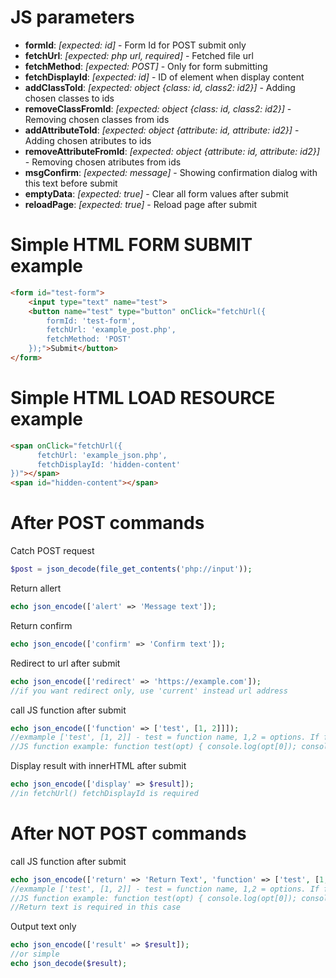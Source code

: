 # JS parameters
- <b>formId</b>: <i>[expected: id]</i> - Form Id for POST submit only
- <b>fetchUrl</b>: <i>[expected: php url, required]</i> - Fetched file url
- <b>fetchMethod</b>: <i>[expected: POST]</i> - Only for form submitting
- <b>fetchDisplayId</b>: <i>[expected: id]</i> - ID of element when display content
- <b>addClassToId</b>: <i>[expected: object {class: id, class2: id2}]</i> - Adding chosen classes to ids
- <b>removeClassFromId</b>: <i>[expected: object {class: id, class2: id2}]</i> - Removing chosen classes from ids
- <b>addAttributeToId</b>: <i>[expected: object {attribute: id, attribute: id2}]</i> - Adding chosen atributes to ids
- <b>removeAttributeFromId</b>: <i>[expected: object {attribute: id, attribute: id2}]</i> - Removing chosen atributes from ids
- <b>msgConfirm</b>: <i>[expected: message]</i> - Showing confirmation dialog with this text before submit
- <b>emptyData</b>: <i>[expected: true]</i> - Clear all form values after submit
- <b>reloadPage</b>: <i>[expected: true]</i> - Reload page after submit

# Simple HTML FORM SUBMIT example
```HTML
<form id="test-form">
	<input type="text" name="test">
	<button name="test" type="button" onClick="fetchUrl({
		formId: 'test-form',
		fetchUrl: 'example_post.php',
		fetchMethod: 'POST'
	});">Submit</button>
</form>
```
# Simple HTML LOAD RESOURCE example
```HTML
<span onClick="fetchUrl({
	  fetchUrl: 'example_json.php',
	  fetchDisplayId: 'hidden-content'
})"></span>
<span id="hidden-content"></span>
```
# After POST commands

Catch POST request
```php
$post = json_decode(file_get_contents('php://input'));
```
Return allert
```php
echo json_encode(['alert' => 'Message text']);
```
Return confirm
```php
echo json_encode(['confirm' => 'Confirm text']);
```
Redirect to url after submit
```php
echo json_encode(['redirect' => 'https://example.com']);
//if you want redirect only, use 'current' instead url address
```
call JS function after submit
```php
echo json_encode(['function' => ['test', [1, 2]]]);
//exmample ['test', [1, 2]] - test = function name, 1,2 = options. If function not have options, then the example is ['test', []]
//JS function example: function test(opt) { console.log(opt[0]); console.log(opt[1]); }
```
Display result with innerHTML after submit
```php
echo json_encode(['display' => $result]);
//in fetchUrl() fetchDisplayId is required
```
# After NOT POST commands

call JS function after submit
```php
echo json_encode(['return' => 'Return Text', 'function' => ['test', [1, 2]]]);
//exmample ['test', [1, 2]] - test = function name, 1,2 = options. If function not have options, then the example is ['test', []]
//JS function example: function test(opt) { console.log(opt[0]); console.log(opt[1]); }
//Return text is required in this case
```
Output text only
```php
echo json_encode(['result' => $result]);
//or simple
echo json_decode($result);
```
